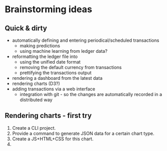 ﻿# Brainstorming ideas

## Quick & dirty

- automatically defining and entering periodical/scheduled transactions
    - making predictions
    - using machine learning from ledger data?
- reformatting the ledger file into
    - using the unified date format
    - removing the default currency from transactions
    - prettifying the transactions output
- rendering a dashboard from the latest data
- rendering charts (D3?)
- adding transactions via a web interface
    - integration with git - so the changes are automatically recorded in a
      distributed way

## Rendering charts - first try

1. Create a CLI project.
2. Provide a command to generate JSON data for a certain chart type.
3. Create a JS+HTML+CSS for this chart.
4. 